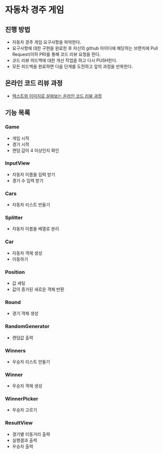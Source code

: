 # 자동차 경주 게임
## 진행 방법
* 자동차 경주 게임 요구사항을 파악한다.
* 요구사항에 대한 구현을 완료한 후 자신의 github 아이디에 해당하는 브랜치에 Pull Request(이하 PR)를 통해 코드 리뷰 요청을 한다.
* 코드 리뷰 피드백에 대한 개선 작업을 하고 다시 PUSH한다.
* 모든 피드백을 완료하면 다음 단계를 도전하고 앞의 과정을 반복한다.

## 온라인 코드 리뷰 과정
* [텍스트와 이미지로 살펴보는 온라인 코드 리뷰 과정](https://github.com/next-step/nextstep-docs/tree/master/codereview)

## 기능 목록

### Game
- 게임 시작
- 경기 시작
- 랜덤 값이 4 이상인지 확인

### InputView
- 자동차 이름들 입력 받기
- 경기 수 입력 받기

### Cars
- 자동차 리스트 만들기

### Splitter
- 자동차 이름들 배열로 분리

### Car
- 자동차 객체 생성
- 이동하기

### Position
- 값 세팅
- 값이 증가된 새로운 객체 반환

### Round
- 경기 객체 생성

### RandomGenerator
- 랜덤값 출력

### Winners
- 우승자 리스트 만들기

### Winner
- 우승자 객체 생성

### WinnerPicker
- 우승자 고르기 

### ResultView
- 경기별 이동거리 출력
- 실행결과 출력
- 우승자 출력


